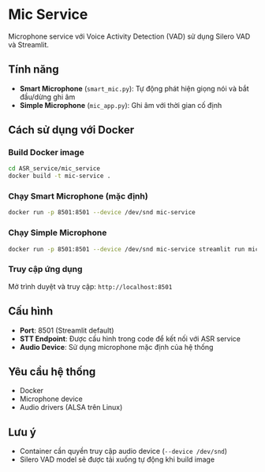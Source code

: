 # Mic Service

Microphone service với Voice Activity Detection (VAD) sử dụng Silero VAD và Streamlit.

## Tính năng

- **Smart Microphone** (`smart_mic.py`): Tự động phát hiện giọng nói và bắt đầu/dừng ghi âm
- **Simple Microphone** (`mic_app.py`): Ghi âm với thời gian cố định

## Cách sử dụng với Docker

### Build Docker image

```bash
cd ASR_service/mic_service
docker build -t mic-service .
```

### Chạy Smart Microphone (mặc định)

```bash
docker run -p 8501:8501 --device /dev/snd mic-service
```

### Chạy Simple Microphone

```bash
docker run -p 8501:8501 --device /dev/snd mic-service streamlit run mic_app.py --server.port=8501 --server.address=0.0.0.0
```

### Truy cập ứng dụng

Mở trình duyệt và truy cập: `http://localhost:8501`

## Cấu hình

- **Port**: 8501 (Streamlit default)
- **STT Endpoint**: Được cấu hình trong code để kết nối với ASR service
- **Audio Device**: Sử dụng microphone mặc định của hệ thống

## Yêu cầu hệ thống

- Docker
- Microphone device
- Audio drivers (ALSA trên Linux)

## Lưu ý

- Container cần quyền truy cập audio device (`--device /dev/snd`)
- Silero VAD model sẽ được tải xuống tự động khi build image
